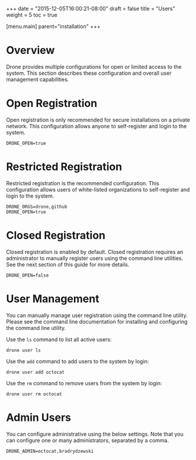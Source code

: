+++
date = "2015-12-05T16:00:21-08:00"
draft = false
title = "Users"
weight = 5
toc = true

[menu.main]
	parent="installation"
+++

# Overview

Drone provides multiple configurations for open or limited access to the system. This section describes these configuration and overall user management capabilities.

# Open Registration

Open registration is only recommended for secure installations on a private network. This configuration allows anyone to self-register and login to the system.

```
DRONE_OPEN=true
```

# Restricted Registration

Restricted registration is the recommended configuration. This configuration allows users of white-listed organizations to self-register and login to the system.

```
DRONE_ORGS=drone,github
DRONE_OPEN=true
```

# Closed Registration

Closed registration is enabled by default. Closed registration requires an administrator to manually register users using the command line utilities. See the next section of this guide for more details.

```
DRONE_OPEN=false
```

# User Management

You can manually manage user registration using the command line utility. Please see the command line documentation for installing and configuring the command line utility.

Use the `ls` command to list all active users:

```
drone user ls
```

Use the `add` command to add users to the system by login:

```
drone user add octocat
```

Use the `rm` command to remove users from the system by login:

```
drone user rm octocat
```

# Admin Users

You can configure administrative using the below settings. Note that you can configure one or many administrators, separated by a comma.

```
DRONE_ADMIN=octocat,bradrydzewski
```

<!--
You can grant all users administrative access using the below setting. Please note that that should only be enabled when you trust all Drone users with root access to your servers.

```
DRONE_ADMIN_ALL=true
```
-->
